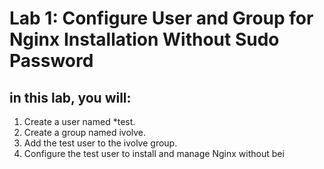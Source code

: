 # Lab 1: Configure User and Group for Nginx Installation Without Sudo Password
## in this lab, you will:
1. Create a user named *test.
2. Create a group named ivolve.
3. Add the test user to the ivolve group.
4. Configure the test user to install and manage Nginx without bei
